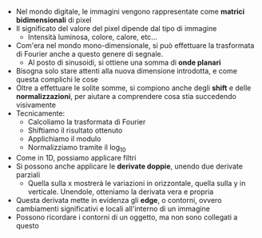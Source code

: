 + Nel mondo digitale, le immagini vengono rappresentate come **matrici bidimensionali** di pixel
+ Il significato del valore del pixel dipende dal tipo di immagine
	+ Intensità luminosa, colore, calore, etc...
+ Com'era nel mondo mono-dimensionale, si può effettuare la trasformata di Fourier anche a questo genere di segnale.
	+ Al posto di sinusoidi, si ottiene una somma di **onde planari**
+ Bisogna solo stare attenti alla nuova dimensione introdotta, e come questa complichi le cose
+ Oltre a effettuare le solite somme, si compiono anche degli **shift** e delle **normalizzazioni**, per aiutare a comprendere cosa stia succedendo visivamente
+ Tecnicamente:
	+ Calcoliamo la trasformata di Fourier
	+ Shiftiamo il risultato ottenuto
	+ Applichiamo il modulo
	+ Normalizziamo tramite il $\log_{10}$ 
+ Come in 1D, possiamo applicare filtri
+ Si possono anche applicare le **derivate doppie**, unendo due derivate parziali
	+ Quella sulla x mostrerà le variazioni in orizzontale, quella sulla y in verticale. Unendole, otteniamo la derivata vera e propria
+ Questa derivata mette in evidenza gli **edge**, o contorni, ovvero cambiamenti significativi e locali all'interno di un immagine
+ Possono ricordare i contorni di un oggetto, ma non sono collegati a questo
